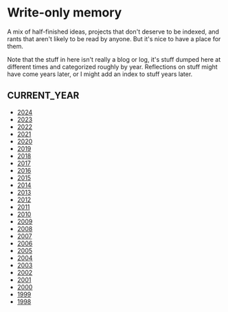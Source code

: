 # Write-only memory

A mix of half-finished ideas, projects that don't deserve to be indexed, and
rants that aren't likely to be read by anyone. But it's nice to have a place
for them.

Note that the stuff in here isn't really a blog or log, it's stuff dumped here
at different times and categorized roughly by year. Reflections on stuff might
have come years later, or I might add an index to stuff years later.

## CURRENT\_YEAR

* [2024](2024)
* [2023](2023)
* [2022](2022)
* [2021](2021)
* [2020](2020)
* [2019](2019)
* [2018](2018)
* [2017](2017)
* [2016](2016)
* [2015](2015)
* [2014](2014)
* [2013](2013)
* [2012](2012)
* [2011](2011)
* [2010](2010)
* [2009](2009)
* [2008](2008)
* [2007](2007)
* [2006](2006)
* [2005](2005)
* [2004](2004)
* [2003](2003)
* [2002](2002)
* [2001](2001)
* [2000](2000)
* [1999](1999)
* [1998](1998)
